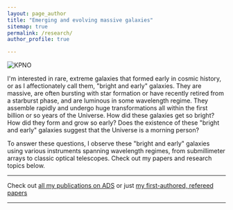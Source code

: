 ```yaml
---
layout: page_author
title: "Emerging and evolving massive galaxies"
sitemap: true
permalink: /research/
author_profile: true

---
```


![KPNO](./kpnosunset.jpg "Kitt Peak National Observatory at sunset,
 showing a collection of telescope domes perched on a rocky desert
 mountain framed by a blue, pink, and orange sunset, and set in front
 of blue mountains in the distance.")


I'm interested in rare, extreme galaxies that formed early in cosmic history, or as I affectionately call them, "bright and early" galaxies. They are massive,
are often bursting with star formation or have recently retired from a
starburst phase, and are luminous in some wavelength regime. They assemble rapidly and undergo
huge transformations all within the first billion or so years of
the Universe. How did these
galaxies get so bright? How did they form and grow so early? Does the existence
of these "bright and early" galaxies suggest that the Universe is a
morning person?

To answer these questions, I observe these "bright and early"
galaxies using various instruments spanning wavelength
regimes, from submillimeter arrays to classic optical
telescopes. Check out my papers and research topics below.

*****
Check out [all my publications on ADS](https://ui.adsabs.harvard.edu/search/fl=identifier%2C%5Bcitations%5D%2Cabstract%2Cauthor%2Cbibcode%2Ccitation_count%2Ccomment%2Cdoi%2Cid%2Ckeyword%2Cpage%2Cproperty%2Cpub%2Cpub_raw%2Cpubdate%2Cpubnote%2Cread_count%2Ctitle%2Cvolume%2Clinks_data%2Cesources%2Cdata%2Ccitation_count_norm%2Cemail%2Cdoctype&q=(((author%3A%22cooper%2C%20olivia%22)%20AND%20year%3A2016-)%20AND%20collection%3Aastronomy)&rows=25&sort=date%20desc%2C%20bibcode%20desc&start=0&p_=0)
or just
[my first-authored, refereed papers](https://ui.adsabs.harvard.edu/search/filter_property_fq_property=AND&filter_property_fq_property=property%3A%22refereed%22&fq=%7B!type%3Daqp%20v%3D%24fq_property%7D&fq_property=(property%3A%22refereed%22)&q=(((author%3A%22%5Ecooper%2C%20olivia%22)%20AND%20year%3A2016-)%20AND%20collection%3Aastronomy)&sort=date%20desc%2C%20bibcode%20desc&p_=0)

******


<!--- ### Early-z dusty starbursts --->



<!---### Bright beacons of reionization --->



<!--- ### Gas and dust content of massive galaxies --->
